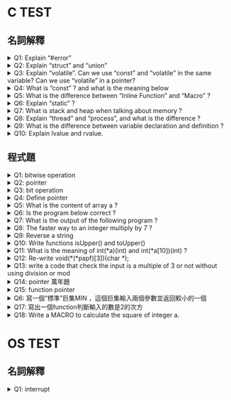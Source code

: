 # C TEST
## 名詞解釋
<details>
<summary>Q1: Explain “#error”</summary>

可以用來強制中斷編譯器並且輸出訊息，這是寫給編譯器看的，通常搭配 Cflag,CXXflag 使用，在編譯時中斷錯誤的流程。#error預處理程序指令用於指示錯誤。如果找到#error指令編譯器將發出致命錯誤，並且跳過進一步的編譯過程。
以下是在 glibc 中可見的範例
<pre><code>#if !defined(__cplusplus)
#error C++ compiler required.
#endif
</code></pre>
</details>

<details>
<summary>Q2: Explain “struct” and “union”</summary>
struct =
在 C 上
自訂一種資料型態裡面可以包含多種資料型態，並且會按照程式中定義時擺放的順序在內存中排序，按照宣告的順序擺放。編譯器會自動為struct的成員分配空間。
在 C++ 上 struct 被擴展到可以內建 method ，跟 class 的意義非常類似，只是繼承與存取權限預設皆為 public 相反的 class 預設為 private，以及 class 有 template 的擴充 struct 沒有

union 一種特殊的所有內容都從內存開頭開始存取的資料型態，並且他的大小由內部最大的那個資料型態來定義。會用同一個存儲空間，只能存儲最後一個成員訊息。只給其中一個成員給值而使用其他值就會壞掉

補充：
typedef:保留字。可以為資料型態建立別名。ex: typedef unsigned uint; typedef int (*CMP)(int,int)
enum: C語言提供自定型態為enum，是一組由識別字所代表的整數常數。除非特別指定，不然都是由0開始，接下來遞增1。ex: enum week{Sunday,Monday,Tuesday,Wednesday,Thursday,Friday,Saturday};

</details>

<details>
<summary>Q3: Explain “volatile”. Can we use “const” and “volatile” in the same variable? Can we use “volatile” in a pointer?</summary>
volatile 加在變數前面。是在指示編譯器每次對該變數進行存取時都要「立即更新」，不應該對其做任何最佳化。
因為有時候變數會先放在CPU register中沒被寫到mem裡，若有其他人要透過他反應便會壞掉。用volatile就可確保變數可以馬上反應
可以跟 const 合用，假設你要(監看)一個 CPU flag 時就是不錯的時機。


Extend

一個定義為 volatile 的變量是說這變量可能會被意想不到地改變（尤其在嵌入式系統），因此編譯器不會去假設這個變量的值了。精確地說就是，優化器不會將其優化，而是在用到這個變量時必須每次都重新讀取這個變量的值，不是使用保存在暫存器裡的備份。
下面是 volatile 變量的幾個例子︰
1. 並行設備的硬體暫存器 (如︰狀態暫存器)
2. 一個中斷服務子程序中會訪問到的非自動變數(Non-automatic variables)
3. 多執行緒中共享的變數
是的。一個例子是只讀的狀態寄存器（不應該被程式修改，但有可能被硬體修改，比如interrupt routine）。它是 volatile 因為它可能被意想不到地改變。它是 const 因為程序不應該試圖去修改它。
是的。比如當一個中斷服務的子程序修改一個指向buffer的pointer時。
</details>

<details>
<summary>Q4: What is “const” ? and what is the meaning below</summary>

const int a;

int const a;

const int *a;

int * const a;

int const * a const;

const 代表只可讀不可改。
1. 一個常數型整數
2. 同 1，一個常數型整數
3. 一個指向常數型整數的指標 (整型數不可修改，但指標可以)
4. 一個指向整數的常數型指標 (指標指向的整數可以修改，但指標不可修改)
5. 一個指向常數型整數的常數型指標 (指標指向的整數不可修改，同時指標也不可修改)
</details>

<details>
<summary>Q5: What is the difference between “Inline Function” and “Macro” ?</summary>
Macro是在預處理時直接單純的文字替換，inline function是在compile階段時，直接取代function。比較下面兩個例子：

inline寫法：
<pre><code>
inline int square(int x) {
    return x * x;
}
</code></pre>
output: SQUARE(3 + 2) → (3 + 2) * (3 + 2) = 25

Macro寫法：
<pre><code>
#define SQUARE(x) (x * x)
</code></pre>
output: SQUARE(3 + 2) → 3 + 2 * 3 + 2 = 11
</details>

<details>
<summary>Q6: Explain “static” ?</summary>
1. static 出現在變數前，且該變數宣告於函式中 (C/C++)：
局部變數加上 static 修飾後便不會因為離開可視範圍而消失。
2. static 出現在變數前，且該變數不是宣告於函式中(C/C++)：
讓變數只限定在該檔案內，而不是整個程式中（解決編譯時連結多個檔案造成相同變數名衝突）。
3. static 出現在類別的成員變數前 (C++ only)：
表示該變數不屬於某個類別實例，他屬於這個類別，所有以此類別生成出來的實例都共用這個變數。
4. static 出現在類別的成員函式之前 (C++ only)：
表示該函式不屬於某個類別實例，他屬於這個類別，所有以此類別生成出來的實例都共用這個函式（即便我們沒有產生實例出來，我們也隨時可以取用這個函式）

[Reference](https://medium.com/@alan81920/c-c-%E4%B8%AD%E7%9A%84-static-extern-%E7%9A%84%E8%AE%8A%E6%95%B8-9b42d000688f)
</details>

<details>
<summary>Q7: What is stack and heap when talking about memory ?</summary>
Stack: allocated by compiler, store function parameters and local variables
    
1. very fast access
2. don't have to explicitly de-allocate variables
3. space is managed efficiently by CPU, memory will not become fragmented
4. local variables only
5. limit on stack size (OS-dependent)
6. variables cannot be resized

   
Heap: allocated by programmer
1. variables can be accessed globally
2. no limit on memory size
3. (relatively) slower access
4. no guaranteed efficient use of space, memory may become fragmented
5. you must manage memory (you're in charge of allocating and freeing variables) or memory leakage will happen
6. variables can be resized using realloc()

   
Static: store global variable and static variable (initialized when process starts)
Literal Constant: store comments (text)
</details>

<details>
<summary>Q8: Explain “thread” and “process”, and what is the difference ? </summary>
Process: an executing instance of an program. Process takes more time to terminate and it is isolated means it does not share memory with any other process.

Thread: a path of execution within a process. Thread takes less time to terminate as compared to process and like process threads do not isolate. They share memory with other threads.


The typical difference is that threads (of the same process) run in a shared memory space, while processes run in separate memory spaces.
[Reference](https://pediaa.com/difference-between-process-and-thread/)
</details>

<details>
<summary>Q9: What is the difference between variable declaration and definition ?</summary>
A declaration provides basic attributes of a symbol: its type and name. 
    
A definition provides all of the details of that symbol.
</details>

<details>
<summary>Q10: Explain lvalue and rvalue.</summary>
value 指 等號的左值
rvalue 指 等號的右值

lvalue 是一個物件的保存在單一運算式之外的物件
rvalue 是一個物件在某個時間單位的結果

++c 是lvalue
c++ 是rvalue
</details>

## 程式題
<details>
<summary>Q1: bitwise operation</summary>
unsigned long v1 = 0x 00001111;
  
unsigned long v2 = 0x 00001202;

unsigned long v;

v = v1&(~v2); ......1

v = v | v2;.........2

ask: the value of v?

記得先轉成2進位再做 bit operation

ANS. (1) v = 0x00000111 (2) v = 0x00001313

</details>

<details>
<summary>Q2: pointer</summary>
int a[5] ={1,2,3,4,5};
  
int *p = (int *)(&a+1);

ask: the value of *(a+1), (*p-1)?

ANS:

(&a+1) = undefine

*(a+1) = 2

(*p-1) = 0

(這邊答案似乎有誤, (*p-1)應為undefined
</details>
<details>
<summary>Q3: bit operation</summary>
  
a) set the specific bit
  
b) clear the specific bit

c) inverse the specific bit (0->1; 1->0)

Ans:

Modify by define:

#define setBit(x,n) (x|= (1<<n))
                              
#define clearBit(x,n) (x&= ~(1<<n))
                              
#define inverseBit(x,n) (x^= (1<<n))

Modify by function:

1. void setBit(int &a, b) { a |= (0x1<<b); }

2. void clearBit3(int &a, b) { a &= ~(0x1<<b); }

3. void inverseBit(int &a, b) { a ^= (0x1<<b); }
</details>

<details>
<summary>Q4: Define pointer</summary>

1. An integer
2. A pointer to an integer
3. A pointer to a pointer to an integer
4. An array of 10 integers
5. An array of 10 pointers to integers
6. A pointer to an array of 10 integers
7. A pointer to a function that takes an integer as an argument and returns an integer
8. An array of 10 pointers to integers



An array of ten pointers to functions that take an integer argument and return an integer

1. int a
2. int *a
3. int **a
4. int a[10]
5. int *a[10]
6. int (*a)[10]
7. int (*a)(int)
8. int (*a[10])(int)
</details>

<details>
<summary>Q5: What is the content of array a ?</summary>
int a[] = {6, 7, 8, 9, 10};

int *p = a;

*(p++) += 123;

*(++p) += 123;

ANS: {129, 7, 131, 9, 10}

</details>

<details>
<summary>Q6: Is the program below correct ?</summary>
unsigned int zero = 0;

unsigned int compzero = 0xFFFF; /*1’s complement of zero */

對于一個整數型不是16位元的處理器為說，上面的程式碼是不正確的。應編寫如下︰ unsigned int compzero = ~0;
</details>

<details>
<summary>Q7: What is the output of the following program ?</summary>
<pre><code>
void foo(void) {
unsigned int a = 6;
    int b = -20;
    (a + b > 6) ? puts(“> 6”) : puts(“<= 6”);
}
</code></pre>

當表達式中存在有符號類型和無符號類型（unsigned）時所有的操作數都自動轉換為無符號類型。因此-20變成了一個非常大的正整數，所以該表達式計算出的結果大于6。
</details>
<details>
<summary>Q8: The faster way to an integer multiply by 7 ?</summary>
i = (i << 2) + (i << 1) + (i << 0)

i = (i << 3)-i
</details>

<details>
<summary>Q9: Reverse a string</summary>
<pre><code>
void reverseStr(string& str) {
    int n = str.length();
    for (int i = 0; i < n / 2; i++)
        swap(str[i], str[n - i - 1]);
}
</code>
</pre>
</details>

<details>
<summary>Q10: Write functions isUpper() and toUpper()</summary>
<pre><code>
bool isUpper(int ch) {
    return (ch >= 'A' && ch <= 'Z');
}
int toUpper(int ch) { 
    if (isUpper(ch))
        return ch;
    else 
        return (ch + 'A' - 'a');
}
</code></pre>
</details>

<details>
<summary>Q11: What is the meaning of int(*a)(int) and int(*a[10])(int) ?</summary>
A pointer to a function that takes an integer argument and returns an integer.

An array of 10 pointers to functions that take an integer argument and return an integer.
</details>

<details>
<summary>Q12: Re-write void(*(*papf)[3])(char *);</summary>
Re-write void(*(*papf)[3])(char *);
    
typedef__________;
    
pf(*papf)[3];

Ans:

void (*pf) (char *)

-> typedef void(*pf)(char *);
</details>
<details>
<summary>Q13: write a code that check the input is a multiple of 3 or not without using division or mod</summary>
<pre><code>
//這個是剛好用 3 的特性來解
int divide3(int a){
    int ans = 0;
    while(a){
        ans += a&1;
        a>>=1;
        ans -= a&1;
        a>>=1;
    }
    return !(ans);
}

///通用算法(This can be used for any number)
/*
set Number = abcde(2進位)
abcde = abc<<2 + de
      = abc*(4) + de
      = abc(*3) + (abc + de)
任何數字都可以用類似的方式拆出用 &跟<<完成的判斷 
*/    
      
int isMult3(unsigned int n)
{
    if ( n == 0 || n == 3 )    
        return 1;
    if ( n < 3 ) 
        return 0;
    n = (n >> 2) + (n & 3);
    /* Recursive call till you get nor a special terminate condition */
    return(isMult3(n));
}
</code></pre>
</details>
<details>
<summary>Q14: pointer 萬年題</summary>
<pre><code>
int a[5]={1,2,3,4,5};
int *p=a;
*(p++)+=123;
*(++p)+=123;
</code></code></pre>

請問a陣列的每個值為何?

Ans:
萬年面試題目

124 2 126 4 5
</details>

<details>
<summary>Q15: function pointer</summary>
<pre><code>
extern void func1(void);
extern void func2(void);
extern void func3(void);
extern void func4(void);
extern void func5(void);

void main(int n)
{
   if n==1 execute func1;
   if n==2 execute func2;
   if n==3 execute func3;
   if n==4 execute func4;
   if n==5 execute func5;
}
</code></pre>

保證 n 一定是上面五個數字之一

不能用if 和 switch case , 請用你認為最快的方法實作main
<pre><code>
void (*fp[5]) ();
fp[0] = func1;
fp[1] = func2;
fp[2] = func3;
fp[3] = func4;
fp[4] = func5;
fp[n-1]();
</code></pre>
</details>

<details>
<summary>Q6: 寫一個“標準”巨集MIN ，這個巨集輸入兩個參數並返回較小的一個</summary>
#define min(a,b) ((a)<(b)?(a):(b))
</details>

<details>
<summary>Q17: 寫出一個function判斷輸入的數是2的次方</summary>
<pre><code>
inline int define2N(int n){
    return (!(n&n-1) && n!=0)
}
</code></pre>
</details>
<details>
<summary>Q18: Write a MACRO to calculate the square of integer a.</summary>
#define sqare(x) ((x)*(x))
</details>


# OS TEST
## 名詞解釋
<details>
<summary>Q1: interrupt</summary>

</details>

